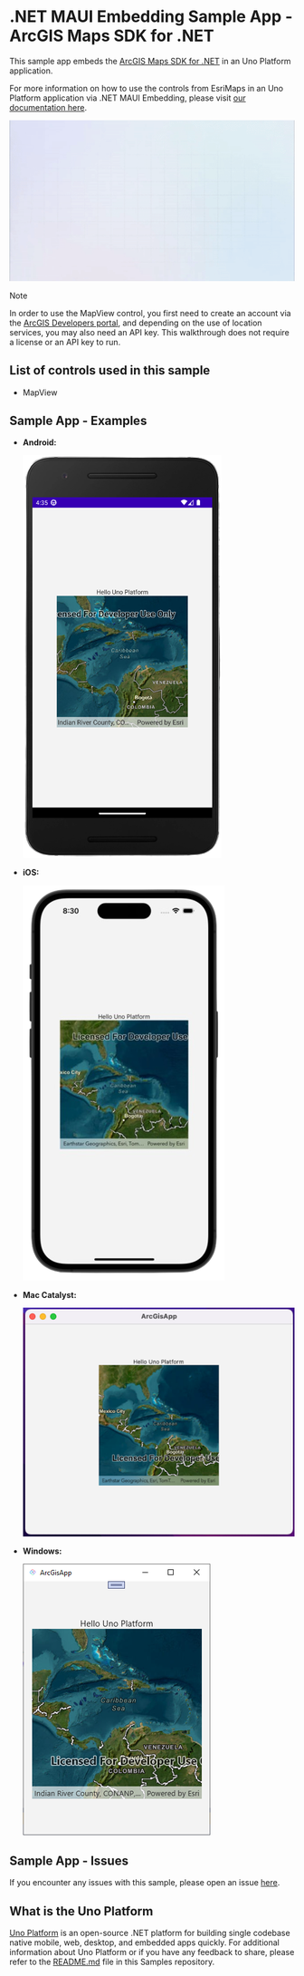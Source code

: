 # .NET MAUI Embedding Sample App - ArcGIS Maps SDK for .NET

This sample app embeds the [ArcGIS Maps SDK for .NET](https://developers.arcgis.com/net/) in an Uno Platform application.

For more information on how to use the controls from EsriMaps in an Uno Platform application via .NET MAUI Embedding, please visit [our documentation here](https://aka.platform.uno/maui-embedding-sample-app-arcgis).

<img src="doc/assets/third-party-sample-arcgis.gif" alt="ArcGIS Maps SDK for .NET Demo sample" />

> [!NOTE]
> In order to use the MapView control, you first need to create an account via the [ArcGIS Developers portal](https://developers.arcgis.com/sign-up/), and depending on the use of location services, you may also need an API key. This walkthrough does not require a license or an API key to run.

## List of controls used in this sample

- MapView

## Sample App - Examples

- **Android:**

    ![Android EsriMaps](doc/assets/Android/EsriMaps.png)

- **iOS:**

    ![iOS EsriMaps](doc/assets/iOS/EsriMaps.png)

- **Mac Catalyst:**

    ![Mac Catalyst EsriMaps](doc/assets/MacCatalyst/EsriMaps.png)

- **Windows:**

    ![Windows EsriMaps](doc/assets/Windows/EsriMaps.png)

## Sample App - Issues

If you encounter any issues with this sample, please open an issue [here](https://github.com/unoplatform/uno/issues).

## What is the Uno Platform

[Uno Platform](https://platform.uno) is an open-source .NET platform for building single codebase native mobile, web, desktop, and embedded apps quickly.
For additional information about Uno Platform or if you have any feedback to share, please refer to the [README.md](../../../README.md) file in this Samples repository.
